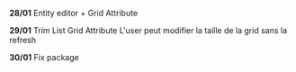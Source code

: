 **28/01**
Entity editor + Grid Attribute

**29/01**
Trim List Grid Attribute
L'user peut modifier la taille de la grid sans la refresh

**30/01**
Fix package 